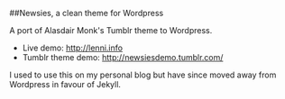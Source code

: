 ##Newsies, a clean theme for Wordpress

A port of Alasdair Monk's Tumblr theme to Wordpress.

* Live demo: http://lenni.info
* Tumblr theme demo: http://newsiesdemo.tumblr.com/

I used to use this on my personal blog but have since moved away from
Wordpress in favour of Jekyll.
